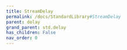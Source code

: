 ```yaml
---
title: StreamDelay
permalink: /docs/StandardLibrary#StreamDelay
parent: delay
grand_parent: std.delay
has_children: False
nav_order: 0
---
```


